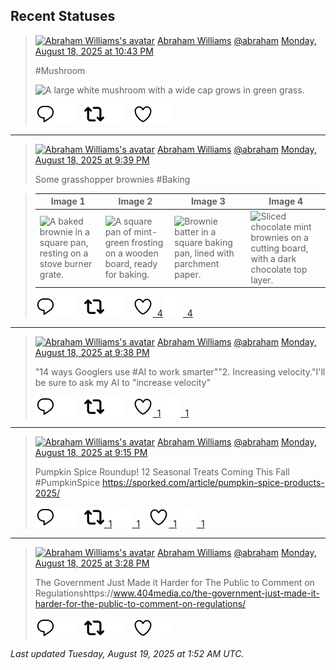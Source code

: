 ## Recent Statuses

> <a href="https://indieweb.social/@abraham"><img alt="Abraham Williams's avatar" src="https://cdn.masto.host/indiewebsocial/accounts/avatars/109/292/540/382/343/163/original/d00f2e03ce9c85b1.jpg" height="24" width="24" ></a> [Abraham Williams](https://indieweb.social/@abraham) [@abraham](https://indieweb.social/@abraham) [Monday, August 18, 2025 at 10:43 PM](https://indieweb.social/@abraham/115052182703443947)
>
> #Mushroom
>
> ![A large white mushroom with a wide cap grows in green grass.](https://cdn.masto.host/indiewebsocial/media_attachments/files/115/052/181/506/218/686/original/e65e79b28e11f5da.jpg)
>
> [![Reply](./images/reply_light.svg#gh-light-mode-only "Reply")](https://indieweb.social/@abraham/115052182703443947#gh-light-mode-only)[![Reply](./images/reply.svg#gh-dark-mode-only "Reply")](https://indieweb.social/@abraham/115052182703443947#gh-dark-mode-only)&emsp;[![Boost](./images/retweet_light.svg#gh-light-mode-only "Boost")](https://indieweb.social/@abraham/115052182703443947#gh-light-mode-only)[![Boost](./images/retweet.svg#gh-dark-mode-only "Boost")](https://indieweb.social/@abraham/115052182703443947#gh-dark-mode-only)&emsp;[![Favorite](./images/like_light.svg#gh-light-mode-only "Favorite")](https://indieweb.social/@abraham/115052182703443947#gh-light-mode-only)[![Favorite](./images/like.svg#gh-dark-mode-only "Favorite")](https://indieweb.social/@abraham/115052182703443947#gh-dark-mode-only)


---

> <a href="https://indieweb.social/@abraham"><img alt="Abraham Williams's avatar" src="https://cdn.masto.host/indiewebsocial/accounts/avatars/109/292/540/382/343/163/original/d00f2e03ce9c85b1.jpg" height="24" width="24" ></a> [Abraham Williams](https://indieweb.social/@abraham) [@abraham](https://indieweb.social/@abraham) [Monday, August 18, 2025 at 9:39 PM](https://indieweb.social/@abraham/115051934320282965)
>
> Some grasshopper brownies #Baking
>

> | Image 1 | Image 2 | Image 3 | Image 4 |
> | --- | --- | --- | --- |
> | ![A baked brownie in a square pan, resting on a stove burner grate.](https://cdn.masto.host/indiewebsocial/media_attachments/files/115/051/932/215/530/300/original/6b4a40bb2bb89ddd.jpg) | ![A square pan of mint-green frosting on a wooden board, ready for baking.](https://cdn.masto.host/indiewebsocial/media_attachments/files/115/051/932/492/363/888/original/a8b37b2aab1a792e.jpg) | ![Brownie batter in a square baking pan, lined with parchment paper.](https://cdn.masto.host/indiewebsocial/media_attachments/files/115/051/932/770/577/355/original/e0073ca19605cc01.jpg) | ![Sliced chocolate mint brownies on a cutting board, with a dark chocolate top layer.](https://cdn.masto.host/indiewebsocial/media_attachments/files/115/051/932/985/979/264/original/e336182220b17ad6.jpg) |
>
> [![Reply](./images/reply_light.svg#gh-light-mode-only "Reply")](https://indieweb.social/@abraham/115051934320282965#gh-light-mode-only)[![Reply](./images/reply.svg#gh-dark-mode-only "Reply")](https://indieweb.social/@abraham/115051934320282965#gh-dark-mode-only)&emsp;[![Boost](./images/retweet_light.svg#gh-light-mode-only "Boost")](https://indieweb.social/@abraham/115051934320282965#gh-light-mode-only)[![Boost](./images/retweet.svg#gh-dark-mode-only "Boost")](https://indieweb.social/@abraham/115051934320282965#gh-dark-mode-only)&emsp;[![Favorite](./images/like_light.svg#gh-light-mode-only "Favorite")&ensp;4](https://indieweb.social/@abraham/115051934320282965#gh-light-mode-only)[![Favorite](./images/like.svg#gh-dark-mode-only "Favorite")&ensp;4](https://indieweb.social/@abraham/115051934320282965#gh-dark-mode-only)


---

> <a href="https://indieweb.social/@abraham"><img alt="Abraham Williams's avatar" src="https://cdn.masto.host/indiewebsocial/accounts/avatars/109/292/540/382/343/163/original/d00f2e03ce9c85b1.jpg" height="24" width="24" ></a> [Abraham Williams](https://indieweb.social/@abraham) [@abraham](https://indieweb.social/@abraham) [Monday, August 18, 2025 at 9:38 PM](https://indieweb.social/@abraham/115051929828682434)
>
> &quot;14 ways Googlers use #AI to work smarter&quot;&quot;2. Increasing velocity.&quot;I&#39;ll be sure to ask my AI to &quot;increase velocity&quot;
>
> [![Reply](./images/reply_light.svg#gh-light-mode-only "Reply")](https://indieweb.social/@abraham/115051929828682434#gh-light-mode-only)[![Reply](./images/reply.svg#gh-dark-mode-only "Reply")](https://indieweb.social/@abraham/115051929828682434#gh-dark-mode-only)&emsp;[![Boost](./images/retweet_light.svg#gh-light-mode-only "Boost")](https://indieweb.social/@abraham/115051929828682434#gh-light-mode-only)[![Boost](./images/retweet.svg#gh-dark-mode-only "Boost")](https://indieweb.social/@abraham/115051929828682434#gh-dark-mode-only)&emsp;[![Favorite](./images/like_light.svg#gh-light-mode-only "Favorite")&ensp;1](https://indieweb.social/@abraham/115051929828682434#gh-light-mode-only)[![Favorite](./images/like.svg#gh-dark-mode-only "Favorite")&ensp;1](https://indieweb.social/@abraham/115051929828682434#gh-dark-mode-only)


---

> <a href="https://indieweb.social/@abraham"><img alt="Abraham Williams's avatar" src="https://cdn.masto.host/indiewebsocial/accounts/avatars/109/292/540/382/343/163/original/d00f2e03ce9c85b1.jpg" height="24" width="24" ></a> [Abraham Williams](https://indieweb.social/@abraham) [@abraham](https://indieweb.social/@abraham) [Monday, August 18, 2025 at 9:15 PM](https://indieweb.social/@abraham/115051836549545298)
>
> Pumpkin Spice Roundup! 12 Seasonal Treats Coming This Fall #PumpkinSpice https://sporked.com/article/pumpkin-spice-products-2025/
>
> [![Reply](./images/reply_light.svg#gh-light-mode-only "Reply")](https://indieweb.social/@abraham/115051836549545298#gh-light-mode-only)[![Reply](./images/reply.svg#gh-dark-mode-only "Reply")](https://indieweb.social/@abraham/115051836549545298#gh-dark-mode-only)&emsp;[![Boost](./images/retweet_light.svg#gh-light-mode-only "Boost")&ensp;1](https://indieweb.social/@abraham/115051836549545298#gh-light-mode-only)[![Boost](./images/retweet.svg#gh-dark-mode-only "Boost")&ensp;1](https://indieweb.social/@abraham/115051836549545298#gh-dark-mode-only)&emsp;[![Favorite](./images/like_light.svg#gh-light-mode-only "Favorite")&ensp;1](https://indieweb.social/@abraham/115051836549545298#gh-light-mode-only)[![Favorite](./images/like.svg#gh-dark-mode-only "Favorite")&ensp;1](https://indieweb.social/@abraham/115051836549545298#gh-dark-mode-only)


---

> <a href="https://indieweb.social/@abraham"><img alt="Abraham Williams's avatar" src="https://cdn.masto.host/indiewebsocial/accounts/avatars/109/292/540/382/343/163/original/d00f2e03ce9c85b1.jpg" height="24" width="24" ></a> [Abraham Williams](https://indieweb.social/@abraham) [@abraham](https://indieweb.social/@abraham) [Monday, August 18, 2025 at 3:28 PM](https://indieweb.social/@abraham/115050474134530777)
>
> The Government Just Made it Harder for The Public to Comment on Regulationshttps://www.404media.co/the-government-just-made-it-harder-for-the-public-to-comment-on-regulations/
>
> [![Reply](./images/reply_light.svg#gh-light-mode-only "Reply")](https://indieweb.social/@abraham/115050474134530777#gh-light-mode-only)[![Reply](./images/reply.svg#gh-dark-mode-only "Reply")](https://indieweb.social/@abraham/115050474134530777#gh-dark-mode-only)&emsp;[![Boost](./images/retweet_light.svg#gh-light-mode-only "Boost")](https://indieweb.social/@abraham/115050474134530777#gh-light-mode-only)[![Boost](./images/retweet.svg#gh-dark-mode-only "Boost")](https://indieweb.social/@abraham/115050474134530777#gh-dark-mode-only)&emsp;[![Favorite](./images/like_light.svg#gh-light-mode-only "Favorite")](https://indieweb.social/@abraham/115050474134530777#gh-light-mode-only)[![Favorite](./images/like.svg#gh-dark-mode-only "Favorite")](https://indieweb.social/@abraham/115050474134530777#gh-dark-mode-only)


_Last updated Tuesday, August 19, 2025 at 1:52 AM UTC._
